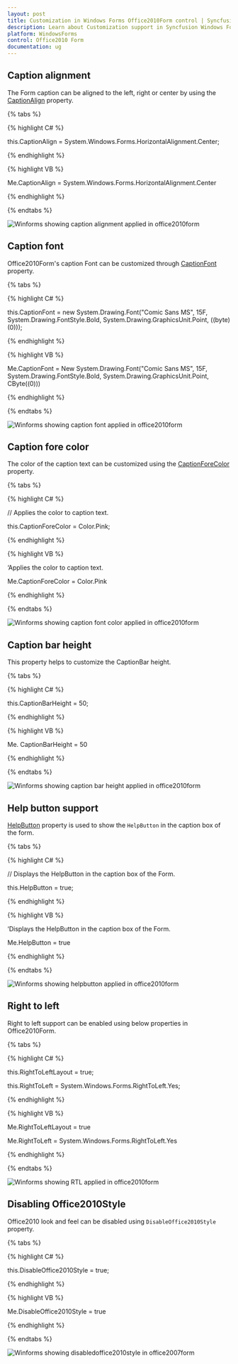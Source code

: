 ```yaml
---
layout: post
title: Customization in Windows Forms Office2010Form control | Syncfusion
description: Learn about Customization support in Syncfusion Windows Forms Office2010Form control and more details.
platform: WindowsForms
control: Office2010 Form
documentation: ug
---
```


## Caption alignment

The Form caption can be aligned to the left, right or center by using the [CaptionAlign](https://help.syncfusion.com/cr/windowsforms/Syncfusion.Windows.Forms.Office2010Form.html#Syncfusion_Windows_Forms_Office2010Form_CaptionAlign) property.

{% tabs %}

{% highlight C# %}

this.CaptionAlign = System.Windows.Forms.HorizontalAlignment.Center;

{% endhighlight %}

{% highlight VB %}

Me.CaptionAlign = System.Windows.Forms.HorizontalAlignment.Center 

{% endhighlight %}

{% endtabs %}

![Winforms showing caption alignment applied in office2010form](Caption-Settings_images/CaptionAlignment.png)

## Caption font

Office2010Form's caption Font can be customized through [CaptionFont](https://help.syncfusion.com/cr/windowsforms/Syncfusion.Windows.Forms.Office2010Form.html#Syncfusion_Windows_Forms_Office2010Form_CaptionFont) property.

{% tabs %}

{% highlight C# %}

this.CaptionFont = new System.Drawing.Font("Comic Sans MS", 15F, System.Drawing.FontStyle.Bold, System.Drawing.GraphicsUnit.Point, ((byte)(0)));

{% endhighlight %}

{% highlight VB %}

Me.CaptionFont = New System.Drawing.Font("Comic Sans MS", 15F, System.Drawing.FontStyle.Bold, System.Drawing.GraphicsUnit.Point, CByte((0))) 

{% endhighlight %}

{% endtabs %}

![Winforms showing caption font applied in office2010form](Caption-Settings_images/CaptionFont.png)


## Caption fore color

The color of the caption text can be customized using the [CaptionForeColor](https://help.syncfusion.com/cr/windowsforms/Syncfusion.Windows.Forms.Office2010Form.html#Syncfusion_Windows_Forms_Office2010Form_CaptionForeColor) property.

{% tabs %}

{% highlight C# %}

// Applies the color to caption text.

this.CaptionForeColor = Color.Pink;

{% endhighlight %}

{% highlight VB %}

‘Applies the color to caption text.

Me.CaptionForeColor = Color.Pink

{% endhighlight %}

{% endtabs %}

![Winforms showing caption font color applied in office2010form](Caption-Settings_images/CaptionForeColor.png)

## Caption bar height

This property helps to customize the CaptionBar height.

{% tabs %}

{% highlight C# %}

this.CaptionBarHeight = 50;

{% endhighlight %}

{% highlight VB %}

Me. CaptionBarHeight = 50

{% endhighlight %}

{% endtabs %}

![Winforms showing caption bar height applied in office2010form](Caption-Settings_images/CaptionBarHeight.png)



## Help button support

[HelpButton](https://help.syncfusion.com/cr/windowsforms/Syncfusion.Windows.Forms.Localization.Localizer.EditResourceIdentifiers.LanguageColoringConfigurationDialog.html#Syncfusion_Windows_Forms_Localization_Localizer_EditResourceIdentifiers_LanguageColoringConfigurationDialog_HelpButton) property is used to show the `HelpButton` in the caption box of the form.

{% tabs %}

{% highlight C# %}

// Displays the HelpButton in the caption box of the Form.

 this.HelpButton = true;

{% endhighlight %}

{% highlight VB %}

‘Displays the HelpButton in the caption box of the Form.

 Me.HelpButton = true

{% endhighlight %}

{% endtabs %}

![Winforms showing helpbutton applied in office2010form](Caption-Settings_images/HelpButton.png)

## Right to left

Right to left support can be enabled using below properties in Office2010Form.

{% tabs %}

{% highlight C# %}

this.RightToLeftLayout = true;
 
this.RightToLeft = System.Windows.Forms.RightToLeft.Yes;

{% endhighlight %}

{% highlight VB %}

Me.RightToLeftLayout = true
 
Me.RightToLeft = System.Windows.Forms.RightToLeft.Yes 

{% endhighlight %}

{% endtabs %}

![Winforms showing RTL applied in office2010form](Caption-Settings_images/rtlsupport.png)

## Disabling Office2010Style

Office2010 look and feel can be disabled using `DisableOffice2010Style` property.

{% tabs %}

{% highlight C# %}

this.DisableOffice2010Style = true;

{% endhighlight %}


{% highlight VB %}

Me.DisableOffice2010Style = true
 
{% endhighlight %}

{% endtabs %}


![Winforms showing disabledoffice2010style in office2007form](Caption-Settings_images/image1.png)

